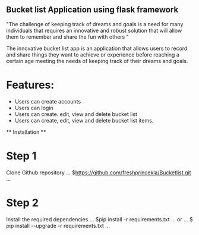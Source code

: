## Bucket list Application using flask framework

"The challenge of keeping track of dreams and goals is a need for many individuals that
requires an innovative and robust solution that will allow them to remember and share
the fun with others "

The innovative bucket list app is an application that allows users  to record and share
things they want to achieve or experience before reaching a certain age meeting the needs
of keeping track of their dreams and goals.

# Features:
* Users can create accounts
* Users can login
* Users can create. edit, view and delete bucket list
* Users can create, edit, view and delete bucket list items.

** Installation **

# Step 1
Clone Github repository
...
$https://github.com/freshprincekla/Bucketlist.git
...

# Step 2
Install the required dependencies
...
$pip install -r requirements.txt
...
or
...
$ pip install --upgrade -r requirements.txt
...

